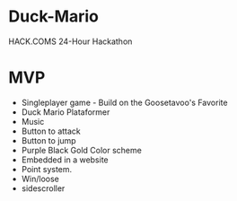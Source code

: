 # Duck-Mario
HACK.COMS 24-Hour Hackathon
# MVP
<ul>
<li>Singleplayer game - Build on the Goosetavoo's Favorite</li>
<li>Duck Mario Plataformer</li>
<li>Music</li>
<li>Button to attack</li>
<li>Button to jump</li>
<li>Purple Black Gold Color scheme</li>
<li>Embedded in a website</li>
<li>Point system.</li>
<li>Win/loose</li>
<li>sidescroller</li>
</ul>



